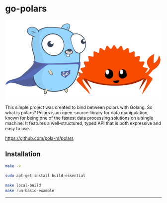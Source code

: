 # go-polars

![Intro](assets/images/go-rust.png)

This simple project was created to bind between polars with Golang.
So what is polars?
Polars is an open-source library for data manipulation, known for being one of the fastest data processing solutions on a single machine. It features a well-structured, typed API that is both expressive and easy to use.

https://github.com/pola-rs/polars

## Installation
```bash
make -v
```

```bash
sudo apt-get install build-essential
```

```bash
make local-build
make run-basic-example
```
---